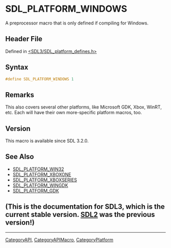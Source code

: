 # SDL_PLATFORM_WINDOWS

A preprocessor macro that is only defined if compiling for Windows.

## Header File

Defined in [<SDL3/SDL_platform_defines.h>](https://github.com/libsdl-org/SDL/blob/main/include/SDL3/SDL_platform_defines.h)

## Syntax

```c
#define SDL_PLATFORM_WINDOWS 1
```

## Remarks

This also covers several other platforms, like Microsoft GDK, Xbox, WinRT,
etc. Each will have their own more-specific platform macros, too.

## Version

This macro is available since SDL 3.2.0.

## See Also

- [SDL_PLATFORM_WIN32](SDL_PLATFORM_WIN32)
- [SDL_PLATFORM_XBOXONE](SDL_PLATFORM_XBOXONE)
- [SDL_PLATFORM_XBOXSERIES](SDL_PLATFORM_XBOXSERIES)
- [SDL_PLATFORM_WINGDK](SDL_PLATFORM_WINGDK)
- [SDL_PLATFORM_GDK](SDL_PLATFORM_GDK)


## (This is the documentation for SDL3, which is the current stable version. [SDL2](https://wiki.libsdl.org/SDL2/) was the previous version!)



----
[CategoryAPI](CategoryAPI), [CategoryAPIMacro](CategoryAPIMacro), [CategoryPlatform](CategoryPlatform)

